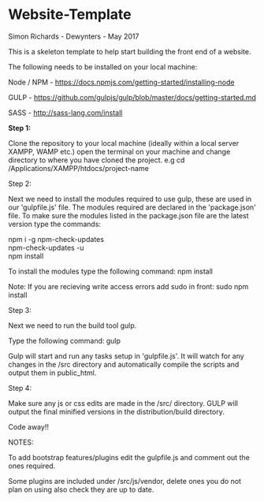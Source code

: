 # Website-Template

Simon Richards - Dewynters - May 2017

This is a skeleton template to help start building the front end of a website.

The following needs to be installed on your local machine:

Node / NPM - https://docs.npmjs.com/getting-started/installing-node

GULP - https://github.com/gulpjs/gulp/blob/master/docs/getting-started.md

SASS - http://sass-lang.com/install

<strong>Step 1:</strong>

Clone the repository to your local machine (ideally within a local server XAMPP, WAMP etc.) open the terminal on your machine and change directory to where you have cloned the project. e.g cd /Applications/XAMPP/htdocs/project-name

<div>Step 2:</div>

Next we need to install the modules required to use gulp, these are used in our 'gulpfile.js' file. The modules required are declared in the 'package.json' file. To make sure the modules listed in the package.json file are the latest version type the commands:

npm i -g npm-check-updates <br/>
npm-check-updates -u <br/>
npm install <br/>

To install the modules type the following command: npm install

Note: If you are recieving write access errors add sudo in front: sudo npm install

<div>Step 3:</div>

Next we need to run the build tool gulp.

Type the following command: gulp

Gulp will start and run any tasks setup in 'gulpfile.js'. It will watch for any changes in the /src directory and automatically compile the scripts and output them in public_html.

<div>Step 4:</div>

Make sure any js or css edits are made in the /src/ directory. GULP will output the final minified versions in the distribution/build directory.

Code away!!

NOTES:

To add bootstrap features/plugins edit the gulpfile.js and comment out the ones required.

Some plugins are included under /src/js/vendor, delete ones you do not plan on using also check they are up to date.
